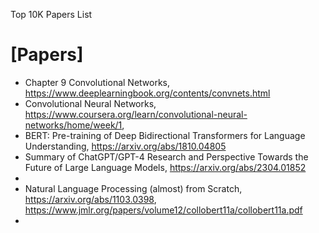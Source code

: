 Top 10K Papers List

# [Papers]
+ Chapter 9 Convolutional Networks, https://www.deeplearningbook.org/contents/convnets.html
+ Convolutional Neural Networks, https://www.coursera.org/learn/convolutional-neural-networks/home/week/1,
+ BERT: Pre-training of Deep Bidirectional Transformers for Language Understanding, https://arxiv.org/abs/1810.04805
+ Summary of ChatGPT/GPT-4 Research and Perspective Towards the Future of Large Language Models, https://arxiv.org/abs/2304.01852
+ 
+ Natural Language Processing (almost) from Scratch, https://arxiv.org/abs/1103.0398, https://www.jmlr.org/papers/volume12/collobert11a/collobert11a.pdf
+ 

